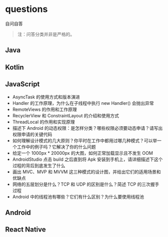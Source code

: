# questions

自问自答

> 注：问答分类并非是严格的。

## Java




## Kotlin




## JavaScript

* AsyncTask 的使用方式和版本演进
* Handler 的工作原理，为什么在子线程中执行 new Handler() 会抛出异常
* RemoteViews 的作用和工作原理
* RecyclerView 和 ConstraintLayout 的介绍和使用方式
* ThreadLocal 的作用和实现原理
* 描述下 Android 的动态权限：是怎样分类？哪些权限必须要动态申请？请写出权限申请的关键代码
* 如何理解设计模式的几大原则？你平时在工作中都用过哪几种模式？可以举一个工作中的例子吗？它解决了你的什么问题
* 给定一个 1000px * 20000px 的大图，如何正常加载显示且不发生 OOM
* AndroidStudio 点击 build 之后直到将 Apk 安装到手机上，请详细描述下这个过程的背后到底发生了什么
* 画出 MVC、MVP 和 MVVM 这三种模式的设计图，并给出它们的适用场景和优缺点
* 网络的五层划分是什么？TCP 和 UDP 的区别是什么？简述 TCP 的三次握手过程
* Android 中的线程池有哪些？它们有什么区别？为什么要使用线程池





## Android



## React Native
